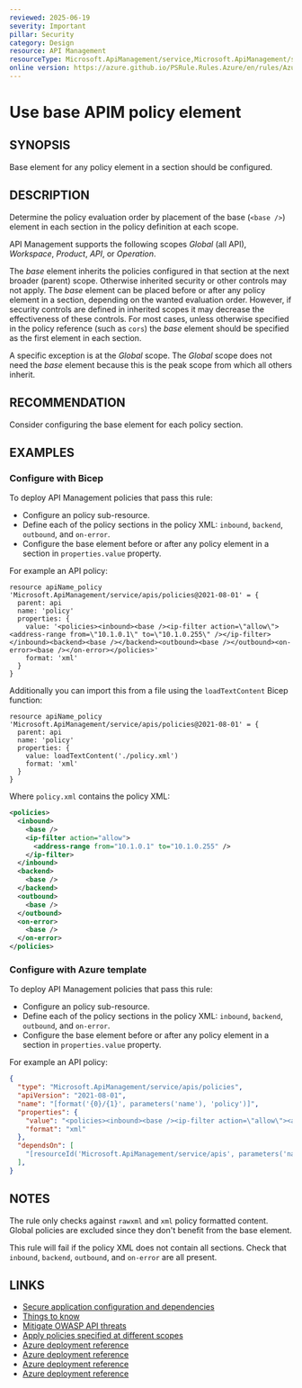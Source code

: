 ```yaml
---
reviewed: 2025-06-19
severity: Important
pillar: Security
category: Design
resource: API Management
resourceType: Microsoft.ApiManagement/service,Microsoft.ApiManagement/service/apis,Microsoft.ApiManagement/service/apis/policies,Microsoft.ApiManagement/service/apis/operations,Microsoft.ApiManagement/service/apis/resolvers/policies,Microsoft.ApiManagement/service/products/policies
online version: https://azure.github.io/PSRule.Rules.Azure/en/rules/Azure.APIM.PolicyBase/
---
```


# Use base APIM policy element

## SYNOPSIS

Base element for any policy element in a section should be configured.

## DESCRIPTION

Determine the policy evaluation order by placement of the base (`<base />`) element in each section in the policy definition at each scope.

API Management supports the following scopes _Global_ (all API), _Workspace_, _Product_, _API_, or _Operation_.

The _base_ element inherits the policies configured in that section at the next broader (parent) scope.
Otherwise inherited security or other controls may not apply.
The _base_ element can be placed before or after any policy element in a section, depending on the wanted evaluation order.
However, if security controls are defined in inherited scopes it may decrease the effectiveness of these controls.
For most cases, unless otherwise specified in the policy reference (such as `cors`) the _base_ element should be specified as the first element in each section.

A specific exception is at the _Global_ scope.
The _Global_ scope does not need the _base_ element because this is the peak scope from which all others inherit.

## RECOMMENDATION

Consider configuring the base element for each policy section.

## EXAMPLES

### Configure with Bicep

To deploy API Management policies that pass this rule:

- Configure an policy sub-resource.
- Define each of the policy sections in the policy XML: `inbound`, `backend`, `outbound`, and `on-error`.
- Configure the base element before or after any policy element in a section in `properties.value` property.

For example an API policy:

```bicep
resource apiName_policy 'Microsoft.ApiManagement/service/apis/policies@2021-08-01' = {
  parent: api
  name: 'policy'
  properties: {
    value: '<policies><inbound><base /><ip-filter action=\"allow\"><address-range from=\"10.1.0.1\" to=\"10.1.0.255\" /></ip-filter></inbound><backend><base /></backend><outbound><base /></outbound><on-error><base /></on-error></policies>'
    format: 'xml'
  }
}
```

Additionally you can import this from a file using the `loadTextContent` Bicep function:

```bicep
resource apiName_policy 'Microsoft.ApiManagement/service/apis/policies@2021-08-01' = {
  parent: api
  name: 'policy'
  properties: {
    value: loadTextContent('./policy.xml')
    format: 'xml'
  }
}
```

Where `policy.xml` contains the policy XML:

```xml
<policies>
  <inbound>
    <base />
    <ip-filter action="allow">
      <address-range from="10.1.0.1" to="10.1.0.255" />
    </ip-filter>
  </inbound>
  <backend>
    <base />
  </backend>
  <outbound>
    <base />
  </outbound>
  <on-error>
    <base />
  </on-error>
</policies>
```

### Configure with Azure template

To deploy API Management policies that pass this rule:

- Configure an policy sub-resource.
- Define each of the policy sections in the policy XML: `inbound`, `backend`, `outbound`, and `on-error`.
- Configure the base element before or after any policy element in a section in `properties.value` property.

For example an API policy:

```json
{
  "type": "Microsoft.ApiManagement/service/apis/policies",
  "apiVersion": "2021-08-01",
  "name": "[format('{0}/{1}', parameters('name'), 'policy')]",
  "properties": {
    "value": "<policies><inbound><base /><ip-filter action=\"allow\"><address-range from=\"10.1.0.1\" to=\"10.1.0.255\" /></ip-filter></inbound><backend><base /></backend><outbound><base /></outbound><on-error><base /></on-error></policies>",
    "format": "xml"
  },
  "dependsOn": [
    "[resourceId('Microsoft.ApiManagement/service/apis', parameters('name'))]"
  ],
}
```

## NOTES

The rule only checks against `rawxml` and `xml` policy formatted content.
Global policies are excluded since they don't benefit from the base element.

This rule will fail if the policy XML does not contain all sections.
Check that `inbound`, `backend`, `outbound`, and `on-error` are all present.

## LINKS

- [Secure application configuration and dependencies](https://learn.microsoft.com/azure/well-architected/security/design-app-dependencies)
- [Things to know](https://learn.microsoft.com/azure/api-management/api-management-howto-policies#things-to-know)
- [Mitigate OWASP API threats](https://learn.microsoft.com/azure/api-management/mitigate-owasp-api-threats#recommendations-6)
- [Apply policies specified at different scopes](https://learn.microsoft.com/azure/api-management/api-management-howto-policies#apply-policies-specified-at-different-scopes)
- [Azure deployment reference](https://learn.microsoft.com/azure/templates/microsoft.apimanagement/service/apis/resolvers/policies)
- [Azure deployment reference](https://learn.microsoft.com/azure/templates/microsoft.apimanagement/service/products/policies)
- [Azure deployment reference](https://learn.microsoft.com/azure/templates/microsoft.apimanagement/service/apis/policies)
- [Azure deployment reference](https://learn.microsoft.com/azure/templates/microsoft.apimanagement/service/apis/operations/policies)

